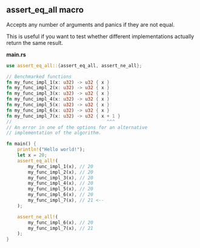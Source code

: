 ## assert_eq_all macro

Accepts any number of arguments and panics if they are not equal.

This is useful if you want to test whether different implementations
actually return the same result.

**main.rs**

```rust
use assert_eq_all::{assert_eq_all, assert_ne_all};

// Benchmarked functions
fn my_func_impl_1(x: u32) -> u32 { x }
fn my_func_impl_2(x: u32) -> u32 { x }
fn my_func_impl_3(x: u32) -> u32 { x }
fn my_func_impl_4(x: u32) -> u32 { x }
fn my_func_impl_5(x: u32) -> u32 { x }
fn my_func_impl_6(x: u32) -> u32 { x }
fn my_func_impl_7(x: u32) -> u32 { x + 1 }
//                                   ^^^
// An error in one of the options for an alternative
// implementation of the algorithm.

fn main() {
    println!("Hello world!");              
    let x = 20;
    assert_eq_all!(
        my_func_impl_1(x), // 20
        my_func_impl_2(x), // 20
        my_func_impl_3(x), // 20
        my_func_impl_4(x), // 20
        my_func_impl_5(x), // 20
        my_func_impl_6(x), // 20
        my_func_impl_7(x), // 21 <--
    );

    assert_ne_all!(
        my_func_impl_6(x), // 20
        my_func_impl_7(x), // 21
    );
}
```
